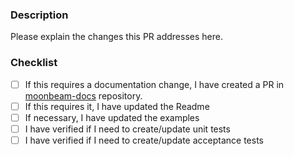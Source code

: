 ### Description

Please explain the changes this PR addresses here.

### Checklist

- [ ] If this requires a documentation change, I have created a PR in [moonbeam-docs](https://github.com/PureStake/moonbeam-docs) repository.
- [ ] If this requires it, I have updated the Readme
- [ ] If necessary, I have updated the examples
- [ ] I have verified if I need to create/update unit tests
- [ ] I have verified if I need to create/update acceptance tests
